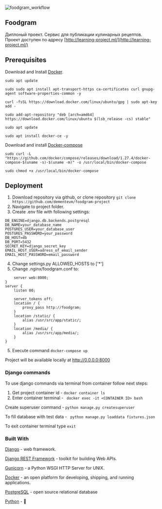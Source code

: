 ![foodgram_workflow](https://github.com/dementevm/foodgram-project/workflows/foodgram_workflow/badge.svg)
## Foodgram
Диплоный проект. Сервис для публикации кулинарных рецептов. Проект доступен по адресу [http://learning-project.ml/](http://learning-project.ml/)
## Prerequisites
Download and Install [Docker](https://www.docker.com/).
```
sudo apt update
```
```
sudo sudo apt install apt-transport-https ca-certificates curl gnupg-agent software-properties-common -y
```
```
curl -fsSL https://download.docker.com/linux/ubuntu/gpg | sudo apt-key add -
```
```
sudo add-apt-repository "deb [arch=amd64] https://download.docker.com/linux/ubuntu $(lsb_release -cs) stable" 
```
```
sudo apt update 
```
```
sudo apt install docker-ce -y 
```
Download and install [Docker-compose](https://docs.docker.com/compose/install/)
```
sudo curl -L "https://github.com/docker/compose/releases/download/1.27.4/docker-compose-$(uname -s)-$(uname -m)" -o /usr/local/bin/docker-compose
```
```
sudo chmod +x /usr/local/bin/docker-compose
```
## Deployment
1. Download repository via github, or clone repository ```git clone https://github.com/dementevm/foodgram-project```
2. Navigate to project folder.
3. Create .env file with following settings: 
```
DB_ENGINE=django.db.backends.postgresql
DB_NAME=your_database_name
POSTGRES_USER=your_database_user
POSTGRES_PASSWORD=your_password
DB_HOST=db
DB_PORT=5432
SECRET_KEY=django_secret_key
EMAIL_HOST_USER=adress_of_email_sender
EMAIL_HOST_PASSWORD=email_password
```
4. Change settings.py ALLOWED_HOSTS to ['*']
5. Change .nginx/foodgram.conf to: 
```upstream foodgram {
    server web:8000;
}
server {
    listen 80;

    server_tokens off;
    location / {
        proxy_pass http://foodgram;
    }
    location /static/ {
        alias /usr/src/app/static/;
    }
    location /media/ {
        alias /usr/src/app/media/;
    }
}  
```
5. Execute command ```docker-compose up```

Project will be available locally at http://0.0.0.0:8000

### Django commands
To use django commands via terminal from container follow next steps:
1. Get project container id - ```docker container ls```
2. Enter container terminal - ``` docker exec -it <CONTAINER ID> bash```

Create superuser command - ```python manage.py createsuperuser```

To fill database with test data - ``` python manage.py loaddata fixtures.json```

To exit container terminal type ```exit```

### Built With
[Django](https://www.djangoproject.com/) - web framework.

[Django REST Framework](https://www.django-rest-framework.org/) - toolkit for building Web APIs.

[Gunicorn](https://gunicorn.org/) - a Python WSGI HTTP Server for UNIX.

[Docker](https://www.docker.com/) - an open platform for developing, shipping, and running applications.

[PostgreSQL](https://www.postgresql.org/) - open source relational database

[Python](https://www.python.org/) - 🐍
